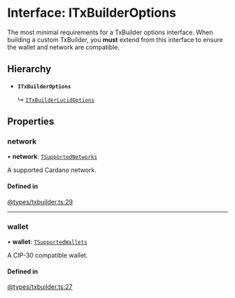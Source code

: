 # Interface: ITxBuilderOptions

The most minimal requirements for a TxBuilder options interface. When building a custom TxBuilder, you **must**
extend from this interface to ensure the wallet and network are compatible.

## Hierarchy

- **`ITxBuilderOptions`**

  ↳ [`ITxBuilderLucidOptions`](ITxBuilderLucidOptions.md)

## Properties

### network

• **network**: [`TSupportedNetworks`](../modules.md#tsupportednetworks)

A supported Cardano network.

#### Defined in

[@types/txbuilder.ts:29](https://github.com/SundaeSwap-finance/sundae-sdk/blob/4629b39/packages/core/src/@types/txbuilder.ts#L29)

___

### wallet

• **wallet**: [`TSupportedWallets`](../modules.md#tsupportedwallets)

A CIP-30 compatible wallet.

#### Defined in

[@types/txbuilder.ts:27](https://github.com/SundaeSwap-finance/sundae-sdk/blob/4629b39/packages/core/src/@types/txbuilder.ts#L27)
